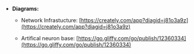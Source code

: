 
- **Diagrams:**
  - Network Infrastucture: [https://creately.com/app?diagid=j81o3a9z](https://creately.com/app?diagid=j81o3a9z)
  
  - Artifical neuron base: [https://go.gliffy.com/go/publish/12360334](https://go.gliffy.com/go/publish/12360334)
  

